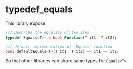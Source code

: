 
# typedef_equals

This library expose:

```dart
/// Describe the equality of two item
typedef Equals<T>  = bool Function(T it1, T it2);

/// default implementation of `Equals` function
bool defaultEquals<T>(T it1, T it2) => it1 == it2;
```

So that other libraries can share same types for `Equals<T>`.